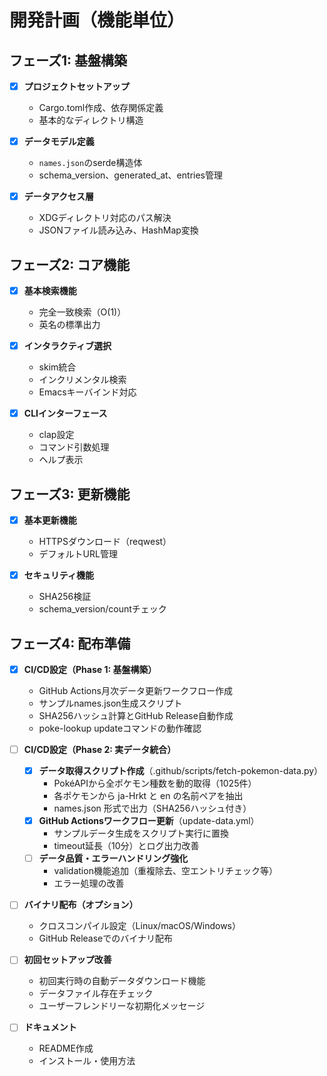 # 開発計画（機能単位）

## フェーズ1: 基盤構築
- [x] **プロジェクトセットアップ**
  - Cargo.toml作成、依存関係定義
  - 基本的なディレクトリ構造

- [x] **データモデル定義**
  - `names.json`のserde構造体
  - schema_version、generated_at、entries管理

- [x] **データアクセス層**
  - XDGディレクトリ対応のパス解決
  - JSONファイル読み込み、HashMap変換

## フェーズ2: コア機能
- [x] **基本検索機能**
  - 完全一致検索（O(1)）
  - 英名の標準出力

- [x] **インタラクティブ選択**
  - skim統合
  - インクリメンタル検索
  - Emacsキーバインド対応

- [x] **CLIインターフェース**
  - clap設定
  - コマンド引数処理
  - ヘルプ表示

## フェーズ3: 更新機能
- [x] **基本更新機能**
  - HTTPSダウンロード（reqwest）
  - デフォルトURL管理

- [x] **セキュリティ機能**
  - SHA256検証
  - schema_version/countチェック

## フェーズ4: 配布準備
- [x] **CI/CD設定（Phase 1: 基盤構築）**
  - GitHub Actions月次データ更新ワークフロー作成
  - サンプルnames.json生成スクリプト
  - SHA256ハッシュ計算とGitHub Release自動作成
  - poke-lookup updateコマンドの動作確認

- [ ] **CI/CD設定（Phase 2: 実データ統合）**
  - [x] **データ取得スクリプト作成**（.github/scripts/fetch-pokemon-data.py）
    - PokéAPIから全ポケモン種数を動的取得（1025件）
    - 各ポケモンから ja-Hrkt と en の名前ペアを抽出
    - names.json 形式で出力（SHA256ハッシュ付き）
  - [x] **GitHub Actionsワークフロー更新**（update-data.yml）
    - サンプルデータ生成をスクリプト実行に置換
    - timeout延長（10分）とログ出力改善
  - [ ] **データ品質・エラーハンドリング強化**
    - validation機能追加（重複除去、空エントリチェック等）
    - エラー処理の改善

- [ ] **バイナリ配布（オプション）**
  - クロスコンパイル設定（Linux/macOS/Windows）
  - GitHub Releaseでのバイナリ配布

- [ ] **初回セットアップ改善**
  - 初回実行時の自動データダウンロード機能
  - データファイル存在チェック
  - ユーザーフレンドリーな初期化メッセージ

- [ ] **ドキュメント**
  - README作成
  - インストール・使用方法
